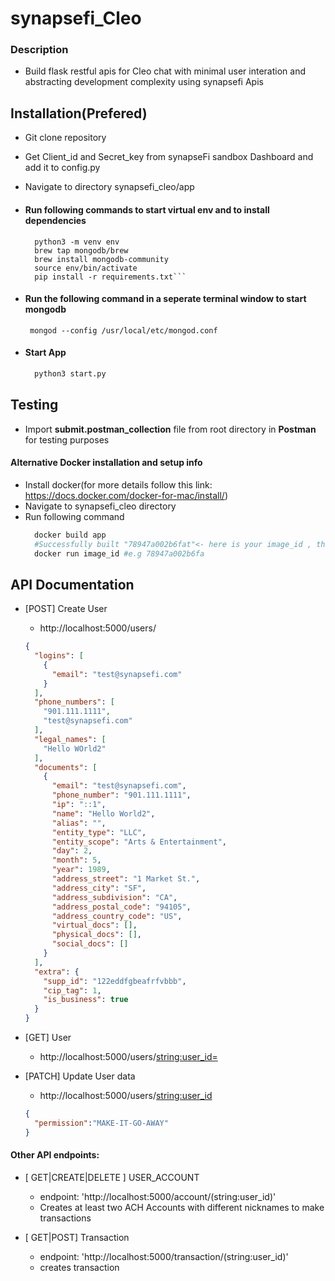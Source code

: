 # synapsefi_Cleo

### Description
* Build flask restful apis for Cleo chat with minimal user interation and abstracting development complexity using synapsefi Apis


## Installation(Prefered)
- Git clone repository
* Get Client_id and Secret_key from synapseFi sandbox Dashboard and add it to config.py
* Navigate to directory synapsefi_cleo/app  
* #### Run following commands to start virtual env and to install dependencies
  ``` 
    python3 -m venv env 
    brew tap mongodb/brew
    brew install mongodb-community
    source env/bin/activate 
    pip install -r requirements.txt```

* 
    #### Run the following command in a seperate terminal window to start mongodb

    ```
     mongod --config /usr/local/etc/mongod.conf
* #### Start App
  ```python
    python3 start.py
  ```
## Testing
 * Import  **submit.postman_collection** file from root directory in **Postman** for testing purposes
  
#### Alternative Docker installation and setup info
* Install docker(for more details follow this link: https://docs.docker.com/docker-for-mac/install/)
* Navigate to synapsefi_cleo directory
* Run following command 
    ```python
      docker build app
      #Successfully built "78947a002b6fat"<- here is your image_id , this will be generated make sure to copy it, need it in next step 
      docker run image_id #e.g 78947a002b6fa
    ```


## API Documentation

* [POST] Create User 
    - http://localhost:5000/users/
    
    ```json
    {
      "logins": [
        {
          "email": "test@synapsefi.com"
        }
      ],
      "phone_numbers": [
        "901.111.1111",
        "test@synapsefi.com"
      ],
      "legal_names": [
        "Hello WOrld2"
      ],
      "documents": [
        {
          "email": "test@synapsefi.com",
          "phone_number": "901.111.1111",
          "ip": "::1",
          "name": "Hello World2",
          "alias": "",
          "entity_type": "LLC",
          "entity_scope": "Arts & Entertainment",
          "day": 2,
          "month": 5,
          "year": 1989,
          "address_street": "1 Market St.",
          "address_city": "SF",
          "address_subdivision": "CA",
          "address_postal_code": "94105",
          "address_country_code": "US",
          "virtual_docs": [],
          "physical_docs": [],
          "social_docs": []
        }
      ],
      "extra": {
        "supp_id": "122eddfgbeafrfvbbb",
        "cip_tag": 1,
        "is_business": true
      }
    }
    ```  

* [GET] User
    - http://localhost:5000/users/<string:user_id=>

* [PATCH] Update User data
    - http://localhost:5000/users/<string:user_id>

    ```json 
    {
      "permission":"MAKE-IT-GO-AWAY"
    }
    
    ```

#### Other API endpoints:
- [ GET|CREATE|DELETE ]  USER_ACCOUNT   
   - endpoint: 'http://localhost:5000/account/(string:user_id)'
   - Creates at least two ACH Accounts with different nicknames to make transactions
 
- [ GET|POST]            Transaction    
    - endpoint: 'http://localhost:5000/transaction/(string:user_id)' 
    - creates transaction 
    


